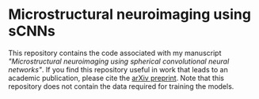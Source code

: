 # Microstructural neuroimaging using sCNNs

This repository contains the code associated with my manuscript _"Microstructural neuroimaging using spherical convolutional neural networks"_. If you find this repository useful in work that leads to an academic publication, please cite the [arXiv preprint](https://arxiv.org/abs/2211.09887). Note that this repository does not contain the data required for training the models.
